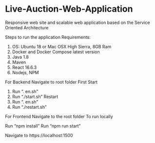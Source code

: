 # Live-Auction-Web-Application
Responsive web site and scalable web application based on the Service Oriented Architecture


Steps to run the application
Requirements:
1) OS: Ubuntu 18 or Mac OSX High Sierra, 8GB Ram
2) Docker and Docker Compose latest version
3) Java 1.8
4) Maven
5) React 16.6.3
6) Nodejs, NPM

For Backend
Navigate to root folder
First Start
1.    Run “. en.sh”
2.    Run “./start.sh”
Restart
1.    Run “. en.sh”
2.    Run “./restart.sh”

For Frontend
Navigate to the root folder
 To run locally

Run “npm install”
Run “npm run start”


Navigate to https://localhost:1500
